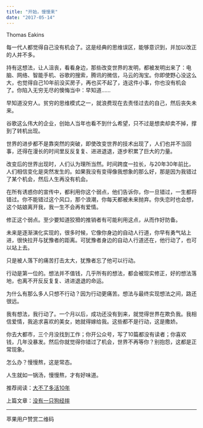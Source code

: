 ```yaml
---
title: "开始，慢慢来"
date: "2017-05-14"
---
```


Thomas Eakins

每一代人都觉得自己没有机会了。这是经典的思维误区，能够意识到，并加以改正的人并不多。

持有这想法，让人沮丧，看看身边，那些改变世界的发明，都被发明出来了：电脑、网络、智能手机、谷歌的搜索，腾讯的微信，马云的淘宝。你即使野心没这么大，也觉得自己10年前没买房子，再也买不起了，连这件小事，你也没有机会了。你陷入无穷无尽的懊悔当中：早知道……

早知道没穷人。贫穷的思维模式之一，就浪费现在去责怪过去的自己，然后丧失未来。

谷歌这么伟大的企业，创始人当年也看不到什么希望，只不过是想卖却卖不掉，撑到了转机出现。

世界的进步都不是靠突然的突破，即使改变世界的技术出现了，人们也并不当回事，还得在漫长的时间里反反复复、进进退退，逐步积累了巨大的力量。

改变后的世界出现时，人们认为理所当然。时间跨度一拉长，与20年30年前比，人们相信变化是突然发生的。如果我没有变得像我想象的那么好，那是因为我错过了某个机会，然后人生再没有机会。

在所有诱惑你的宣传中，都利用你这个弱点，他们告诉你，你一旦错过，一生都将错过。你不能错过这个风口，那个浪潮，你每天都被未来抛弃。你失恋时也会想，这个姑娘离开我，我一生不会再有爱情。

修正这个弱点。至少要知道狡猾的推销者有可能利用这点，从而作好防备。

未来是逐渐演化实现的，很多时候，它像你身边的自动人行道，你早有勇气站上进，很快拉开与犹豫者的距离。可犹豫者身边的自动人行道还在，他行动了，也可以站上去。

只是被人落下的痛苦打击太大，犹豫者忘了他可以行动。

行动是第一位的。想法并不值钱，几乎所有的想法，都会被现实修正，好的想法落地，也离不开反反复复、进进退退的命运。

为什么有那么多人只想不行动？因为行动更痛苦。想法与最终实现想法之间，路还很远。

我有想法，我行动了。一个月以后，成功还没有到来，就觉得世界在欺负我。我相信爱情，我追求喜欢的美女，她就得嫁给我。这些都不是行动，这是撒娇。

你去大都市，三个月没找到工作；你开公众号，写了10篇都没有读者；你喜欢钱，几年没暴发。然后你就觉得你错过了机会，世界不再等你？别抱怨，这都是正常现象。

怎么办？慢慢熬，这是常态。

人生就如一锅汤，慢慢熬，才有好味道。

推荐阅读：[大不了多活10年](http://mp.weixin.qq.com/s?__biz=MjM5NDU0Mjk2MQ==&mid=2651622927&idx=1&sn=cde7735257367a8cc615dfdcc15f8c87&chksm=bd7e0a118a098307db19a85bc7e56b9967b1dcb778f4bba1b509c7070b4cc666417ef61b3366&scene=21#wechat_redirect)

上篇文章：[没有一只狗经摔](http://mp.weixin.qq.com/s?__biz=MjM5NDU0Mjk2MQ==&mid=2651623044&idx=1&sn=52f3d6f9a53586710666095a8b1fe4fc&chksm=bd7e0a9a8a09838c5c9ffef37a9401deab87d7b944fc05262814ba82625ab103a619eaa2b716&scene=21#wechat_redirect)

* * *

苹果用户赞赏二维码
